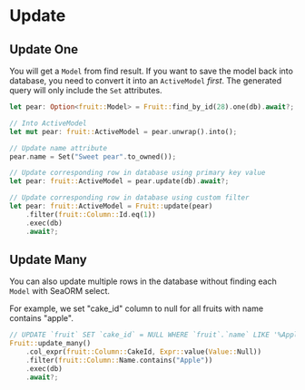 # Update

## Update One

You will get a `Model` from find result. If you want to save the model back into database, you need to convert it into an `ActiveModel` *first*. The generated query will only include the `Set` attributes.

```rust
let pear: Option<fruit::Model> = Fruit::find_by_id(28).one(db).await?;

// Into ActiveModel
let mut pear: fruit::ActiveModel = pear.unwrap().into();

// Update name attribute
pear.name = Set("Sweet pear".to_owned());

// Update corresponding row in database using primary key value
let pear: fruit::ActiveModel = pear.update(db).await?;

// Update corresponding row in database using custom filter
let pear: fruit::ActiveModel = Fruit::update(pear)
    .filter(fruit::Column::Id.eq(1))
    .exec(db)
    .await?;
```

## Update Many

You can also update multiple rows in the database without finding each `Model` with SeaORM select.

For example, we set "cake_id" column to null for all fruits with name contains "apple".

```rust
// UPDATE `fruit` SET `cake_id` = NULL WHERE `fruit`.`name` LIKE '%Apple%'
Fruit::update_many()
    .col_expr(fruit::Column::CakeId, Expr::value(Value::Null))
    .filter(fruit::Column::Name.contains("Apple"))
    .exec(db)
    .await?;
```

